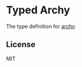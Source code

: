 # Typed Archy

The type definition for [archy](https://github.com/substack/node-archy).

## License

MIT
